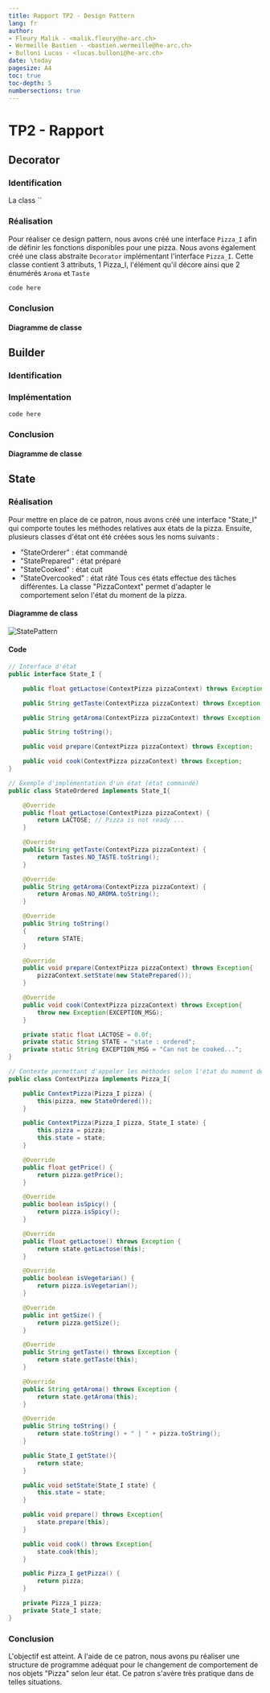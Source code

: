 ```yaml
---
title: Rapport TP2 - Design Pattern
lang: fr
author:
- Fleury Malik - <malik.fleury@he-arc.ch>
- Wermeille Bastien - <bastien.wermeille@he-arc.ch>
- Bulloni Lucas - <lucas.bulloni@he-arc.ch>
date: \today
pagesize: A4
toc: true
toc-depth: 5
numbersections: true
---
```


# TP2 - Rapport

## Decorator
### Identification
La class ``
### Réalisation
Pour réaliser ce design pattern, nous avons créé une interface `Pizza_I` afin de définir les fonctions disponibles pour une pizza. Nous avons également créé une class abstraite `Decorator` implémentant l'interface `Pizza_I`. Cette classe contient 3 attributs, 1 Pizza_I, l'élément qu'il décore ainsi que 2 énumérés `Aroma` et `Taste`

```java
code here
```

### Conclusion
#### Diagramme de classe

## Builder
### Identification
### Implémentation
```java
code here
```

### Conclusion
#### Diagramme de classe

## State
### Réalisation
Pour mettre en place de ce patron, nous avons créé une interface "State_I" qui comporte toutes les méthodes relatives aux états de la pizza. Ensuite, plusieurs classes d'état ont été créées sous les noms suivants :
- "StateOrderer" : état commandé
- "StatePrepared" : état préparé
- "StateCooked" : état cuit
- "StateOvercooked" : état râté
Tous ces états effectue des tâches différentes. La classe "PizzaContext" permet d'adapter le comportement selon l'état du moment de la pizza.

#### Diagramme de class

![StatePattern](StatePattern.jpg)

#### Code

```java
// Interface d'état
public interface State_I {

	public float getLactose(ContextPizza pizzaContext) throws Exception;

	public String getTaste(ContextPizza pizzaContext) throws Exception;

	public String getAroma(ContextPizza pizzaContext) throws Exception;

	public String toString();

	public void prepare(ContextPizza pizzaContext) throws Exception;

	public void cook(ContextPizza pizzaContext) throws Exception;
}

// Exemple d'implémentation d'un état (état commandé)
public class StateOrdered implements State_I{

	@Override
	public float getLactose(ContextPizza pizzaContext) {
		return LACTOSE;	// Pizza is not ready ...
	}

	@Override
	public String getTaste(ContextPizza pizzaContext) {
		return Tastes.NO_TASTE.toString();
	}

	@Override
	public String getAroma(ContextPizza pizzaContext) {
		return Aromas.NO_AROMA.toString();
	}

	@Override
	public String toString()
	{
		return STATE;
	}

	@Override
	public void prepare(ContextPizza pizzaContext) throws Exception{
		pizzaContext.setState(new StatePrepared());
	}

	@Override
	public void cook(ContextPizza pizzaContext) throws Exception{
		throw new Exception(EXCEPTION_MSG);
	}

	private static float LACTOSE = 0.0f;
	private static String STATE = "state : ordered";
	private static String EXCEPTION_MSG = "Can not be cooked...";
}

// Contexte permettant d'appeler les méthodes selon l'état du moment de la pizza
public class ContextPizza implements Pizza_I{

	public ContextPizza(Pizza_I pizza) {
		this(pizza, new StateOrdered());
	}

	public ContextPizza(Pizza_I pizza, State_I state) {
		this.pizza = pizza;
		this.state = state;
	}

	@Override
	public float getPrice() {
		return pizza.getPrice();
	}

	@Override
	public boolean isSpicy() {
		return pizza.isSpicy();
	}

	@Override
	public float getLactose() throws Exception {
		return state.getLactose(this);
	}

	@Override
	public boolean isVegetarian() {
		return pizza.isVegetarian();
	}

	@Override
	public int getSize() {
		return pizza.getSize();
	}

	@Override
	public String getTaste() throws Exception {
		return state.getTaste(this);
	}

	@Override
	public String getAroma() throws Exception {
		return state.getAroma(this);
	}

	@Override
	public String toString() {
		return state.toString() + " | " + pizza.toString();
	}

	public State_I getState(){
		return state;
	}

	public void setState(State_I state) {
		this.state = state;
	}

	public void prepare() throws Exception{
		state.prepare(this);
	}

	public void cook() throws Exception{
		state.cook(this);
	}

	public Pizza_I getPizza() {
		return pizza;
	}

	private Pizza_I pizza;
	private State_I state;
}
```

### Conclusion
L'objectif est atteint. A l'aide de ce patron, nous avons pu réaliser une structure de programme adéquat pour le changement de comportement de nos objets "Pizza" selon leur état.
Ce patron s'avère très pratique dans de telles situations.
